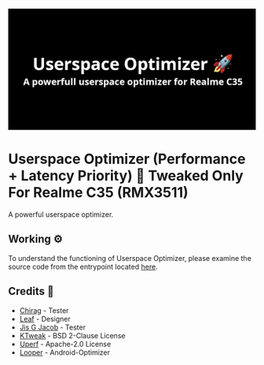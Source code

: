![Banner](assets/banner.webp)

# Userspace Optimizer (Performance + Latency Priority) 🚀 Tweaked Only For Realme C35 (RMX3511)

A powerful userspace optimizer. 

## Working ⚙️

To understand the functioning of Userspace Optimizer, please examine the source code from the entrypoint located [here](src/userspace_optimizer.cpp).

## Credits 👥

- [Chirag](https://t.me/selfmuser) - Tester
- [Leaf](https://t.me/leafinferno) - Designer
- [Jis G Jacob](https://t.me/StudioKeys) - Tester
- [KTweak](https://github.com/tytydraco/KTweak) - BSD 2-Clause License
- [Uperf](https://github.com/yc9559/uperf) - Apache-2.0 License
- [Looper](https://github.com/iamlooper/Android-Enhancer) - Android-Optimizer
